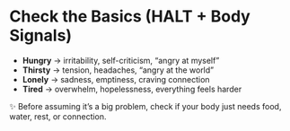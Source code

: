 # Check the Basics (HALT + Body Signals)

- **Hungry** → irritability, self-criticism, “angry at myself”
- **Thirsty** → tension, headaches, “angry at the world”
- **Lonely** → sadness, emptiness, craving connection
- **Tired** → overwhelm, hopelessness, everything feels harder

✨ Before assuming it’s a big problem, check if your body just needs food, water, rest, or connection.
